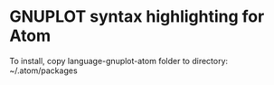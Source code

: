 # GNUPLOT syntax highlighting for Atom

To install, copy language-gnuplot-atom folder to directory: ~/.atom/packages
